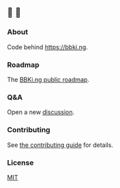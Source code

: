 ## 👶 👑

### About

Code behind https://bbki.ng.

### Roadmap

The [BBKi.ng public roadmap](https://github.com/bbbottle/bbki.ng/projects/2).

### Q&A

Open a new [discussion](https://github.com/bbbottle/bbki.ng/discussions/categories/q-a).

### Contributing

See [the contributing guide](CONTRIBUTING.md) for details.

### License

[MIT](LICENSE)
